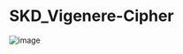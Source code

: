 # SKD_Vigenere-Cipher
![image](https://github.com/zvsaan/SKD_Vigenere-Cipher/assets/112597081/837a2c37-c281-4039-8eca-bc4caba98ec2)
